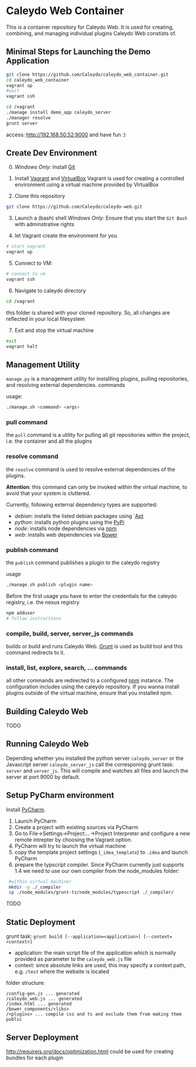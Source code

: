 Caleydo Web Container
=====================

This is a container repository for Caleydo Web. It is used for creating, combining, and managing individual plugins Caleydo Web constists of.

Minimal Steps for Launching the Demo Application
------------------------------------------------
~~~bash
git clone https://github.com/Caleydo/caleydo_web_container.git
cd caleydo_web_container
vagrant up
#wait
vagrant ssh
~~~

~~~bash
cd /vagrant
./manage install demo_app caleydo_server
./manager resolve
grunt server
~~~

access: http://192.168.50.52:9000 and have fun :)

Create Dev Environment
----------------------

0. *Windows Only*: Install [Git](http://git-scm.com/download/win)
1. Install [Vagrant](http://www.vagrantup.com/) and [VirtualBox](https://www.virtualbox.org/)
  Vagrant is used for creating a controlled environment using a virtual machine provided by VirtualBox

2. Clone this repository
  ~~~bash
 git clone https://github.com/Caleydo/caleydo-web.git
 ~~~

3. Launch a (bash) shell
   *Windows Only*: Ensure that you start the `Git Bash` with adminstrative rights

4. let Vagrant create the environment for you
 ~~~bash
 # start vagrant
 vagrant up
 ~~~

5. Connect to VM:
 ~~~bash
 # connect to vm
 vagrant ssh
 ~~~

6. Navigate to caleydo directory
 ~~~bash
 cd /vagrant
 ~~~
 this folder is shared with your cloned repository. So, all changes are reflected in your local filesystem

7. Exit and stop the virtual machine
 ~~~bash
 exit
 vagrant halt
 ~~~

Management Utility
------------------
`manage.py` is a management utility for installling plugins, pulling repositories, and resolving external dependencies. commands

usage:
~~~bash
./manage.sh <command> <args>
~~~

### pull command

the `pull` command is a utility for pulling all git repositories within the project, i.e. the container and all the plugins

### resolve command

the `resolve` command is used to resolve external dependencies of the plugins.

**Attention**: this command can only be invoked within the virtual machine, to avoid that your system is cluttered.


Currently, following external dependency types are supported:

 * *debian*: installs the listed debian packages using `[Apt](https://wiki.debian.org/Apt)
 * *python*: installs python plugins using the [PyPi](https://pypi.python.org/pypi)
 * *node*: installs node dependencies via [npm](http://npmjs.org/)
 * *web*: installs web dependencies via [Bower](http://bower.io)

### publish command

the `publish` command publishes a plugin to the caleydo registry

usage

~~~bash
./manage.sh publish <plugin name>
~~~

Before the first usage you have to enter the credentials for the caleydo registry, i.e. the nexus registry
~~~bash
npm adduser
# follow instructions
~~~

### compile, build, server, server_js commands

builds or build and runs Caleydo Web. [Grunt](http://gruntjs.com) is used as build tool and this command redirects to it.


### install, list, explore, search, ... commands

all other commands are redirected to a configured [npm](http://npmjs.org/) instance. The configuration includes using the caleydo repository.
If you wanna install plugins outside of the virtual machine, ensure that you installed npm.

Building Caleydo Web
--------------------

TODO

Running Caleydo Web
-------------------

Depending whether you installed the python server `caleydo_server` or the Javascript server `caleydo_server_js` call the corresponing grunt task: `server` and `server_js`.
This will compile and watches all files and launch the server at port 9000 by default.


Setup PyCharm environment
-------------------------

Install [PyCharm](https://www.jetbrains.com/pycharm/).

1. Launch PyCharm
2. Create a project with existing sources via PyCharm
3. Go to File->Settings->Project:...->Project Interpreter and configure a new remote intrepter by choosing the Vagrant option.
4. PyCharm will try to launch the virtual machine
3. copy the template project settings (`_idea_template`) to `.idea` and launch PyCharm
4. prepare the typscript compiler.
  Since PyCharm currently just supports 1.4 we need to use our own compiler from the node_modules folder:
 ~~~bash
  #within virtual machine!
  mkdir -p ./_compiler
  cp ./node_modules/grunt-ts/node_modules/typescript ./_compiler/
 ~~~

TODO

Static Deployment
-----------------

grunt task: `grunt build [--application=<application>] [--context=<context>]`

* application: the main script file of the application which is normally provided as parameter to the `caleydo_web.js` file
* context: since absolute links are used, this may specify a context path, e.g. `/test` where the website is located

folder structure: 
```
/config-gen.js ... generated
/caleydo_web.js ... generated
/index.html ... generated
/bower_components/<libs>
/<plugins> ... compile css and ts and exclude them from making them public
```

Server Deployment
-----------------
http://requirejs.org/docs/optimization.html could be used for creating bundles for each plugin

